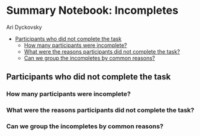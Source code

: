 Summary Notebook: Incompletes
================
Ari Dyckovsky

  - [Participants who did not complete the
    task](#participants-who-did-not-complete-the-task)
      - [How many participants were
        incomplete?](#how-many-participants-were-incomplete)
      - [What were the reasons participants did not complete the
        task?](#what-were-the-reasons-participants-did-not-complete-the-task)
      - [Can we group the incompletes by common
        reasons?](#can-we-group-the-incompletes-by-common-reasons)

## Participants who did not complete the task

### How many participants were incomplete?

### What were the reasons participants did not complete the task?

### Can we group the incompletes by common reasons?
